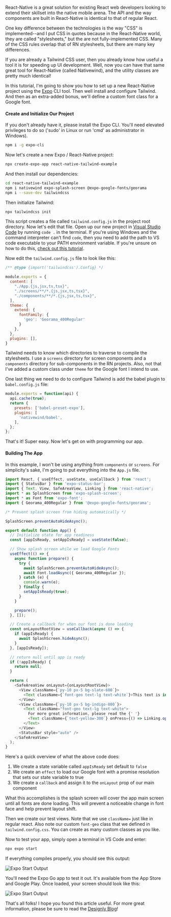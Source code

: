 React-Native is a great solution for existing React web developers looking to extend their skillset into the native mobile arena. The API and the way components are built in React-Native is identical to that of regular React.

One key difference between the technologies is the way "CSS" is implemented--and I put CSS in quotes because in the React-Native world, they are called "stylesheets," but the are not fully-implemented CSS. Many of the CSS rules overlap that of RN stylesheets, but there are many key differences.

If you are already a Tailwind CSS user, then you already know how useful a tool it is for speeding up UI development. Well, now you can have that same great tool for React-Native (called Nativewind), and the utility classes are pretty much identical!

In this tutorial, I'm going to show you how to set up a new React-Native project using the [Expo](https://expo.dev/) CLI tool. Then well install and configure Tailwind. And then as an extra-added bonus, we'll define a custom font class for a Google font.

#### Create and Initialize Our Project

If you don't already have it, please install the Expo CLI. You'll need elevated privileges to do so ('sudo' in Linux or run 'cmd' as administrator in Windows).

```bash
npm i -g expo-cli
```

Now let's create a new Expo / React-Native project:

```bash
npx create-expo-app react-native-tailwind-example
```

And then install our dependencies:

```bash
cd react-native-tailwind-example
npm i nativewind expo-splash-screen @expo-google-fonts/georama
npm i --save-dev tailwindcss
```

Then initialize Tailwind:

```bash
npx tailwindcss init
```

This script creates a file called `tailwind.config.js` in the project root directory. Now let's edit that file. Open up our new project in [Visual Studio Code](https://code.visualstudio.com/download) by running `code .` in the terminal. If you're using Windows and the command interpreter can't find `code`, then you need to add the path to VS code executable to your PATH environment variable. If you're unsure on how to do this, [check out this tutorial](https://helpdeskgeek.com/windows-10/add-windows-path-environment-variable/).

Now edit the `tailwind.config.js` file to look like this:

```js
/** @type {import('tailwindcss').Config} */

module.exports = {
  content: [
    "./App.{js,jsx,ts,tsx}",
    "./screens/**/*.{js,jsx,ts,tsx}",
    "./components/**/*.{js,jsx,ts,tsx}",
  ],
  theme: {
    extend: {
      fontFamily: {
        'geo': 'Georama_400Regular'
      }
    },
  },
  plugins: [],
}
```

Tailwind needs to know which directories to traverse to compile the stylesheets. I use a `screens` directory for screen components and a `components` directory for sub-components in the RN projects. Also, not that I've added a custom class under `theme` for the Google font I intend to use.

One last thing we need to do to configure Tailwind is add the babel plugin to `babel.config.js` file:

```js
module.exports = function(api) {
  api.cache(true);
  return {
    presets: ['babel-preset-expo'],
    plugins: [
      'nativewind/babel',
    ],
  };
};
```

That's it! Super easy. Now let's get on with programming our app.

#### Building The App

In this example, I won't be using anything from `components` or `screens`. For simplicity's sake, I'm going to put everything into the `App.js` file.

```js
import React, { useEffect, useState, useCallback } from 'react';
import { StatusBar } from 'expo-status-bar';
import { Text, View, SafeAreaView, Linking } from 'react-native';
import * as SplashScreen from 'expo-splash-screen';
import * as Font from 'expo-font';
import { Georama_400Regular } from '@expo-google-fonts/georama';

/* Prevent splash screen from hiding automatically */

SplashScreen.preventAutoHideAsync();

export default function App() {
  // Initialize state for app readiness
  const [appIsReady, setAppIsReady] = useState(false);

  // Show splash screen while we load Google Fonts
  useEffect(() => {
    async function prepare() {
      try {
        await SplashScreen.preventAutoHideAsync();
        await Font.loadAsync({ Georama_400Regular });
      } catch (e) {
        console.warn(e);
      } finally {
        setAppIsReady(true);
      }
    }

    prepare();
  }, []);

  // Create a callback for when our font is done loading
  const onLayoutRootView = useCallback(async () => {
    if (appIsReady) {
      await SplashScreen.hideAsync();
    }
  }, [appIsReady]);

  // return null until app is ready
  if (!appIsReady) {
    return null;
  }

  return (
    <SafeAreaView onLayout={onLayoutRootView}>
      <View className={`py-10 px-5 bg-slate-600`}>
        <Text className={`font-geo text-lg text-white`}>This text is in Google's Georama Regular 400 font!</Text>
      </View>
      <View className={`py-10 px-5 bg-indigo-800`}>
        <Text className="font-geo text-lg text-white">
          For more great information, please read the {' '}
          <Text className={`text-yellow-300`} onPress={() => Linking.openURL('https://designly.biz/blog')}>Designly Blog</Text>!
        </Text>
      </View>
      <StatusBar style="auto" />
    </SafeAreaView>
  );
}
```

Here's a quick overview of what the above code does:

1. We create a state variable called `appIsReady` set default to `false`
2. We create an `effect` to load our Google font with a promise resolution that sets our state variable to true
3. We create a `callback` and assign it to the `onLayout` prop of our main component

What this accomplishes is the splash screen will cover the app main screen until all fonts are done loading. This will prevent a noticeable change in font face and help prevent layout shift.

Then we create our test views. Note that we use `className=` just like in regular react. Also note our custom `font-geo` class that we defined in `tailwind.config.css`. You can create as many custom classes as you like.

Now to test your app, simply open a terminal in VS Code and enter:

```bash
npx expo start
```

If everything compiles properly, you should see this output:

![Expo Start Output](https://cdn.designly.biz/blog_files/how-to-create-a-react-native-app-with-tailwind-nativewind-and-google-fonts/image1.jpg)

You'll need the Expo Go app to test it out. It's available from the App Store and Google Play. Once loaded, your screen should look like this:

![Expo Start Output](https://cdn.designly.biz/blog_files/how-to-create-a-react-native-app-with-tailwind-nativewind-and-google-fonts/image2.jpg)

That's all folks! I hope you found this article useful. For more great information, please be sure to read the [Designly Blog](https://designly.biz/blog)!